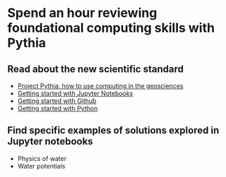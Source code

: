 # Spend an hour reviewing foundational computing skills with Pythia
## Read about the new scientific standard 
- [Project Pythia: how to use computing in the geosciences](https://foundations.projectpythia.org/landing-page.html)
- [Getting started with Jupyter Notebooks](https://foundations.projectpythia.org/foundations/getting-started-jupyter.html)
- [Getting started with Github](https://foundations.projectpythia.org/foundations/getting-started-github.html)
- [Getting started with Python](https://foundations.projectpythia.org/foundations/getting-started-python.html)

## Find specific examples of solutions explored in Jupyter notebooks
- Physics of water
- Water potentials